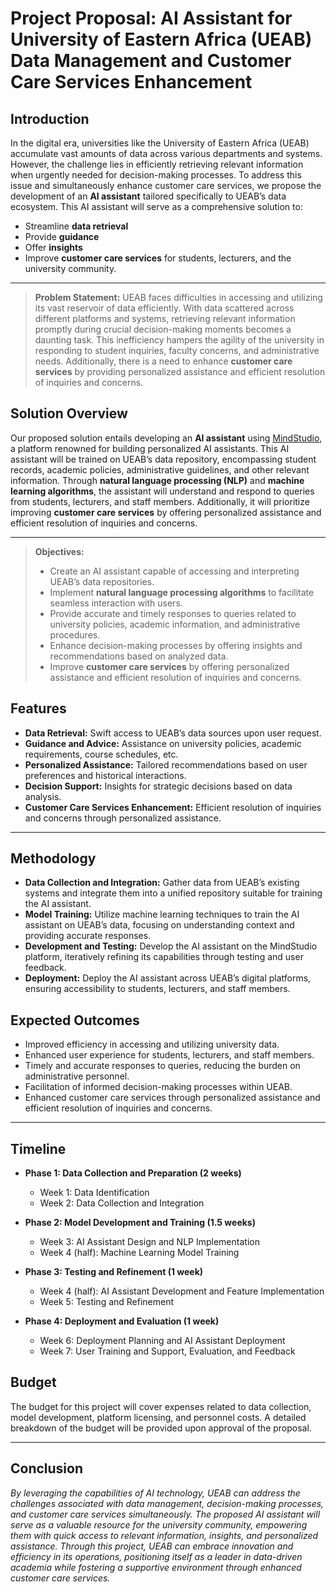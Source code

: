 # Project Proposal: AI Assistant for University of Eastern Africa (UEAB) Data Management and Customer Care Services Enhancement

## Introduction
In the digital era, universities like the University of Eastern Africa (UEAB) accumulate vast amounts of data across various departments and systems. However, the challenge lies in efficiently retrieving relevant information when urgently needed for decision-making processes. To address this issue and simultaneously enhance customer care services, we propose the development of an **AI assistant** tailored specifically to UEAB’s data ecosystem. This AI assistant will serve as a comprehensive solution to:
- Streamline **data retrieval**
- Provide **guidance**
- Offer **insights**
- Improve **customer care services** for students, lecturers, and the university community.

---

> **Problem Statement:** UEAB faces difficulties in accessing and utilizing its vast reservoir of data efficiently. With data scattered across different platforms and systems, retrieving relevant information promptly during crucial decision-making moments becomes a daunting task. This inefficiency hampers the agility of the university in responding to student inquiries, faculty concerns, and administrative needs. Additionally, there is a need to enhance **customer care services** by providing personalized assistance and efficient resolution of inquiries and concerns.

## Solution Overview
Our proposed solution entails developing an **AI assistant** using [MindStudio](https://www.mindstudio.ai/), a platform renowned for building personalized AI assistants. This AI assistant will be trained on UEAB’s data repository, encompassing student records, academic policies, administrative guidelines, and other relevant information. Through **natural language processing (NLP)** and **machine learning algorithms**, the assistant will understand and respond to queries from students, lecturers, and staff members. Additionally, it will prioritize improving **customer care services** by offering personalized assistance and efficient resolution of inquiries and concerns.

---

> **Objectives:**
> - Create an AI assistant capable of accessing and interpreting UEAB’s data repositories.
> - Implement **natural language processing algorithms** to facilitate seamless interaction with users.
> - Provide accurate and timely responses to queries related to university policies, academic information, and administrative procedures.
> - Enhance decision-making processes by offering insights and recommendations based on analyzed data.
> - Improve **customer care services** by offering personalized assistance and efficient resolution of inquiries and concerns.

## Features
- **Data Retrieval:** Swift access to UEAB’s data sources upon user request.
- **Guidance and Advice:** Assistance on university policies, academic requirements, course schedules, etc.
- **Personalized Assistance:** Tailored recommendations based on user preferences and historical interactions.
- **Decision Support:** Insights for strategic decisions based on data analysis.
- **Customer Care Services Enhancement:** Efficient resolution of inquiries and concerns through personalized assistance.

---

## Methodology
- **Data Collection and Integration:** Gather data from UEAB’s existing systems and integrate them into a unified repository suitable for training the AI assistant.
- **Model Training:** Utilize machine learning techniques to train the AI assistant on UEAB’s data, focusing on understanding context and providing accurate responses.
- **Development and Testing:** Develop the AI assistant on the MindStudio platform, iteratively refining its capabilities through testing and user feedback.
- **Deployment:** Deploy the AI assistant across UEAB’s digital platforms, ensuring accessibility to students, lecturers, and staff members.

## Expected Outcomes
- Improved efficiency in accessing and utilizing university data.
- Enhanced user experience for students, lecturers, and staff members.
- Timely and accurate responses to queries, reducing the burden on administrative personnel.
- Facilitation of informed decision-making processes within UEAB.
- Enhanced customer care services through personalized assistance and efficient resolution of inquiries and concerns.

---

## Timeline
- **Phase 1: Data Collection and Preparation (2 weeks)**
  - Week 1: Data Identification
  - Week 2: Data Collection and Integration

- **Phase 2: Model Development and Training (1.5 weeks)**
  - Week 3: AI Assistant Design and NLP Implementation
  - Week 4 (half): Machine Learning Model Training

- **Phase 3: Testing and Refinement (1 week)**
  - Week 4 (half): AI Assistant Development and Feature Implementation
  - Week 5: Testing and Refinement

- **Phase 4: Deployment and Evaluation (1 week)**
  - Week 6: Deployment Planning and AI Assistant Deployment
  - Week 7: User Training and Support, Evaluation, and Feedback

## Budget
The budget for this project will cover expenses related to data collection, model development, platform licensing, and personnel costs. A detailed breakdown of the budget will be provided upon approval of the proposal.

---

## Conclusion
_By leveraging the capabilities of AI technology, UEAB can address the challenges associated with data management, decision-making processes, and customer care services simultaneously. The proposed AI assistant will serve as a valuable resource for the university community, empowering them with quick access to relevant information, insights, and personalized assistance. Through this project, UEAB can embrace innovation and efficiency in its operations, positioning itself as a leader in data-driven academia while fostering a supportive environment through enhanced customer care services._
